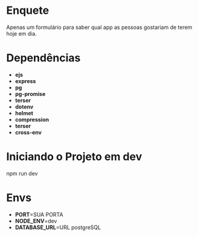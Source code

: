 # Enquete

Apenas um formulário para saber qual app as pessoas gostariam de terem hoje em dia.

# Dependências
- **ejs**
- **express**
- **pg**
- **pg-promise**
- **terser**
- **dotenv**
- **helmet**
- **compression**
- **terser**
- **cross-env**

# Iniciando o Projeto em dev

npm run dev

# Envs
 - **PORT**=SUA PORTA
 - **NODE_ENV**=dev
 - **DATABASE_URL**=URL postgreSQL